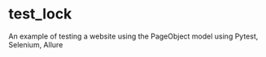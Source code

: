 # test_lock 
An example of testing a website using the PageObject model using Pytest, Selenium, Allure
